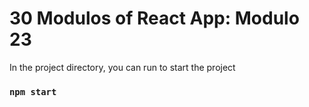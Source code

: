 # 30 Modulos of React App: Modulo 23

In the project directory, you can run to start the project

### `npm start`
